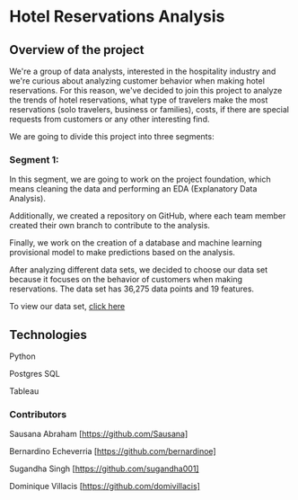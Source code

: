 # Hotel Reservations Analysis

## Overview of the project

We're a group of data analysts, interested in the hospitality industry and we're curious about analyzing customer behavior when making hotel reservations.
For this reason, we've decided to join this project to analyze the trends of hotel reservations, what type of travelers make the most reservations (solo travelers, business or families), costs, if there are special requests from customers or any other interesting find.

We are going to divide this project into three segments:

### Segment 1:

In this segment, we are going to work on the project foundation, which means cleaning the data and performing an EDA (Explanatory Data Analysis).

Additionally, we created a repository on GitHub, where each team member created their own branch to contribute to the analysis.

Finally, we work on the creation of a database and machine learning provisional model to make predictions based on the analysis.


After analyzing different data sets, we decided to choose our data set because it focuses on the behavior of customers when making reservations. The data set has 36,275 data points and 19 features.

To view our data set, [click here](https://www.kaggle.com/datasets/ahsan81/hotel-reservations-classification-dataset)

## Technologies

Python

Postgres SQL

Tableau

### Contributors

Sausana Abraham [https://github.com/Sausana]

Bernardino Echeverria [https://github.com/bernardinoe]

Sugandha Singh [https://github.com/sugandha001]

Dominique Villacis [https://github.com/domivillacis]